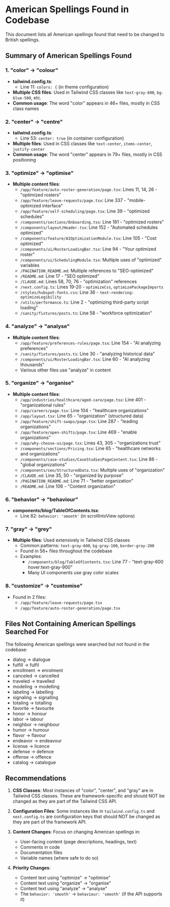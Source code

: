 # American Spellings Found in Codebase

This document lists all American spellings found that need to be changed to British spellings.

## Summary of American Spellings Found

### 1. "color" → "colour"
- **tailwind.config.ts**:
  - Line 11: `colors: {` (in theme configuration)
- **Multiple CSS files**: Used in Tailwind CSS classes like `text-gray-600`, `bg-blue-500`, etc.
- **Common usage**: The word "color" appears in 46+ files, mostly in CSS class names

### 2. "center" → "centre"
- **tailwind.config.ts**:
  - Line 53: `center: true` (in container configuration)
- **Multiple files**: Used in CSS classes like `text-center`, `items-center`, `justify-center`
- **Common usage**: The word "center" appears in 79+ files, mostly in CSS positioning

### 3. "optimize" → "optimise"
- **Multiple content files**:
  - `/app/feature/auto-roster-generation/page.tsx`: Lines 11, 14, 26 - "optimized rosters"
  - `/app/feature/leave-requests/page.tsx`: Line 337 - "mobile-optimized interface"
  - `/app/feature/self-scheduling/page.tsx`: Line 39 - "optimized schedules"
  - `/components/sections/Onboarding.tsx`: Line 181 - "optimized rosters"
  - `/components/layout/Header.tsx`: Line 152 - "Automated schedules optimized"
  - `/components/feature/AIOptimizationModule.tsx`: Line 105 - "Cost optimized"
  - `/components/ui/RosterLoadingBar.tsx`: Line 94 - "Your optimized roster"
  - `/components/ui/SchedulingModule.tsx`: Multiple uses of "optimized" variables
  - `/PAGINATION_README.md`: Multiple references to "SEO-optimized"
  - `/README.md`: Line 17 - "SEO optimized"
  - `/CLAUDE.md`: Lines 58, 70, 76 - "optimization" references
  - `/next.config.ts`: Lines 19-20 - `optimizeCss`, `optimizePackageImports`
  - `/styles/hubspot-fonts.css`: Line 36 - `text-rendering: optimizeLegibility`
  - `/utils/performance.ts`: Line 2 - "optimizing third-party script loading"
  - `/sanity/fixtures/posts.ts`: Line 58 - "workforce optimization"

### 4. "analyze" → "analyse"
- **Multiple content files**:
  - `/app/feature/preferences-rules/page.tsx`: Line 154 - "AI analyzing preferences"
  - `/sanity/fixtures/posts.ts`: Line 30 - "analyzing historical data"
  - `/components/ui/RosterLoadingBar.tsx`: Line 60 - "AI analyzing thousands"
  - Various other files use "analyze" in content

### 5. "organize" → "organise"
- **Multiple content files**:
  - `/app/industries/healthcare/aged-care/page.tsx`: Line 401 - "organizational rules"
  - `/app/careers/page.tsx`: Line 104 - "healthcare organizations"
  - `/app/layout.tsx`: Line 65 - "organization" (structured data)
  - `/app/feature/shift-swaps/page.tsx`: Line 287 - "leading organizations"
  - `/app/feature/open-shifts/page.tsx`: Line 469 - "enable organizations"
  - `/app/why-choose-us/page.tsx`: Lines 43, 305 - "organizations trust"
  - `/components/sections/Pricing.tsx`: Line 65 - "healthcare networks and organizations"
  - `/components/case-studies/CaseStudiesPageContent.tsx`: Line 86 - "global organizations"
  - `/components/seo/StructuredData.tsx`: Multiple uses of "organization"
  - `/CLAUDE.md`: Line 35, 50 - "organized by purpose"
  - `/PAGINATION_README.md`: Line 71 - "better organization"
  - `/README.md`: Line 106 - "Content organization"

### 6. "behavior" → "behaviour"
- **components/blog/TableOfContents.tsx**:
  - Line 82: `behavior: 'smooth'` (in scrollIntoView options)

### 7. "gray" → "grey"
- **Multiple files**: Used extensively in Tailwind CSS classes
  - Common patterns: `text-gray-600`, `bg-gray-100`, `border-gray-200`
  - Found in 56+ files throughout the codebase
  - Examples:
    - `/components/blog/TableOfContents.tsx`: Line 77 - "text-gray-600 hover:text-gray-900"
    - Many UI components use gray color scales

### 8. "customize" → "customise"
- Found in 2 files:
  - `/app/feature/leave-requests/page.tsx`
  - `/app/feature/auto-roster-generation/page.tsx`

## Files Not Containing American Spellings Searched For

The following American spellings were searched but not found in the codebase:
- dialog → dialogue
- fulfill → fulfil
- enrollment → enrolment
- canceled → cancelled
- traveled → travelled
- modeling → modelling
- labeling → labelling
- signaling → signalling
- totaling → totalling
- favorite → favourite
- honor → honour
- labor → labour
- neighbor → neighbour
- humor → humour
- flavor → flavour
- endeavor → endeavour
- license → licence
- defense → defence
- offense → offence
- catalog → catalogue

## Recommendations

1. **CSS Classes**: Most instances of "color", "center", and "gray" are in Tailwind CSS classes. These are framework-specific and should NOT be changed as they are part of the Tailwind CSS API.

2. **Configuration Files**: Some instances like in `tailwind.config.ts` and `next.config.ts` are configuration keys that should NOT be changed as they are part of the framework API.

3. **Content Changes**: Focus on changing American spellings in:
   - User-facing content (page descriptions, headings, text)
   - Comments in code
   - Documentation files
   - Variable names (where safe to do so)

4. **Priority Changes**:
   - Content text using "optimize" → "optimise"
   - Content text using "organize" → "organise"
   - Content text using "analyze" → "analyse"
   - The `behavior: 'smooth'` → `behaviour: 'smooth'` (if the API supports it)